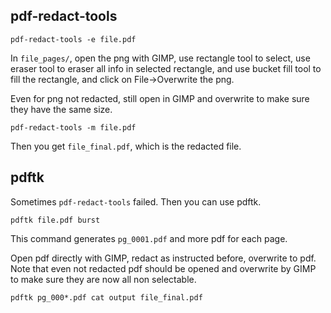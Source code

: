 ## pdf-redact-tools

```
pdf-redact-tools -e file.pdf
```

In `file_pages/`, open the png with GIMP, use rectangle tool to select, use eraser tool to eraser all info in selected rectangle, and use bucket fill tool to fill the rectangle, and click on File->Overwrite the png.

Even for png not redacted, still open in GIMP and overwrite to make sure they have the same size. 

```
pdf-redact-tools -m file.pdf
```

Then you get `file_final.pdf`, which is the redacted file.

## pdftk

Sometimes `pdf-redact-tools` failed. Then you can use pdftk.

```
pdftk file.pdf burst
```

This command generates `pg_0001.pdf` and more pdf for each page.

Open pdf directly with GIMP, redact as instructed before, overwrite to pdf. Note that even not redacted pdf should be opened and overwrite by GIMP to make sure they are now all non selectable.

```
pdftk pg_000*.pdf cat output file_final.pdf
```